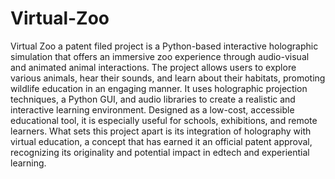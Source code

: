 # Virtual-Zoo
Virtual Zoo a patent filed project is a Python-based interactive holographic simulation that offers an immersive zoo experience through audio-visual and animated animal interactions. The project allows users to explore various animals, hear their sounds, and learn about their habitats, promoting wildlife education in an engaging manner.
It uses holographic projection techniques, a Python GUI, and audio libraries to create a realistic and interactive learning environment. Designed as a low-cost, accessible educational tool, it is especially useful for schools, exhibitions, and remote learners.
What sets this project apart is its integration of holography with virtual education, a concept that has earned it an official patent approval, recognizing its originality and potential impact in edtech and experiential learning.

